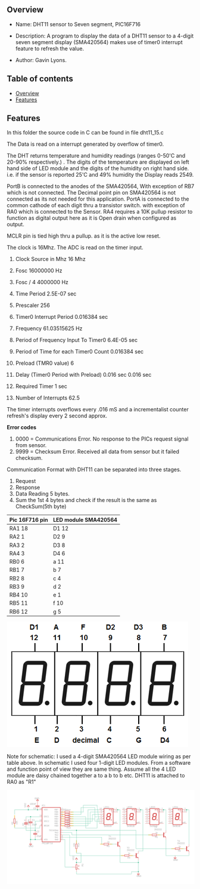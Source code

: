 
Overview
--------------------------------------------
* Name: DHT11 sensor to Seven segment, PIC16F716
* Description: A program to display the data of a DHT11 sensor to a 4-digit seven segment display (SMA420564) makes use of timer0 interrupt feature to refresh the value. 

* Author: Gavin Lyons.

Table of contents
---------------------------

  * [Overview](#overview)
  * [Features](#features)


Features
----------------------

In this folder the source code in C can be found in file dht11_15.c

The Data is read on a interrupt generated by overflow of timer0.

The DHT returns temperature and humidity readings (ranges 0-50'C and 20-90% respectively.) .
The digits of the temperature are displayed on left hand side of LED module
and the digits of the humidity on right hand side. i.e. if the sensor is reported 25'C and 49% 
humidity the Display reads 2549.

PortB is connected to the anodes of the SMA420564,
With exception of RB7 which is not connected. 
The Decimal point pin on SMA420564 is not connected as its not needed for this application. 
PortA is connected to the common cathode of each digit thru a transistor switch.
with exception of RA0 which is connected to the Sensor.
RA4 requires a 10K pullup resistor to function as digital output here
as it is Open drain when configured as output.

MCLR pin is tied high thru a pullup. as it is the active low reset. 

The clock is 16Mhz. The ADC is read on the timer input.

1. Clock Source in Mhz	16	Mhz			
2. Fosc   	16000000	Hz			
3. Fosc / 4	4000000	Hz			
4. Time Period	2.5E-07	sec			
5. Prescaler	256				
6. Timer0 Interrupt Period	0.016384	sec			
7. Frequency	61.03515625	Hz			
8. Period of Frequency Input To Timer0	6.4E-05	sec			
9. Period of Time for each Timer0 Count	0.016384	sec			
					
10. Preload (TMR0 value)	6				
11. Delay (Timer0 Period with Preload)	0.016	sec		0.016	sec
					
12. Required Timer	1	sec			
13. Number of Interrupts	62.5				

The timer interrupts overflows every .016 mS and a incrementalist counter refresh's display every 2 second approx.


**Error codes**

1. 0000 = Communications Error. No response to the PICs request signal from sensor.
2. 9999 = Checksum Error. Received all data from sensor but it failed checksum. 


Communication Format with DHT11 can be separated into three stages.

1. Request
2. Response
3. Data Reading 5 bytes.
4. Sum the 1st 4 bytes and check if the result is the same as CheckSum(5th byte)

| Pic 16F716 pin  | LED module SMA420564 |
| ------ | ------ |
| RA1 18 | D1 12  |
| RA2 1| D2 9 |
| RA3 2 | D3 8 |
| RA4 3 | D4 6 |
| RB0 6| a 11 |  
| RB1 7| b 7 |
| RB2 8| c 4 |
| RB3 9| d 2|
| RB4 10| e 1 |
| RB5 11| f 10 |
| RB6 12| g 5 |


![PIC](https://github.com/gavinlyonsrepo/pic_16F716_projects/blob/master/images/7segpinout.png)


Note for schematic: I used a 4-digit SMA420564 LED module wiring as per table above.
In schematic I used four 1-digit LED modules. 
From a software and function point of view they are same thing.
Assume all the 4 LED module are daisy chained together a to a b to b etc.
DHT11 is attached to RA0 as "R1"

![PIC](https://github.com/gavinlyonsrepo/pic_16F716_projects/blob/master/images/7segADC.png)

 
